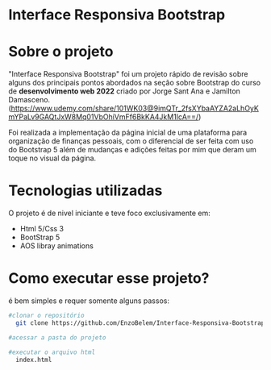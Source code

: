 # Interface Responsiva Bootstrap

# Sobre o projeto

"Interface Responsiva Bootstrap" foi um projeto rápido de revisão sobre alguns dos principais pontos abordados na seção sobre Bootstrap do curso de **desenvolvimento web 2022** criado por Jorge Sant Ana e Jamilton Damasceno.(https://www.udemy.com/share/101WK03@9imQTr_2fsXYbaAYZA2aLhOyKmYPaLv9GAQtJxW8Mq01VbOhiVmFf6BkKA4JkM1IcA==/)

Foi realizada a implementação da página inicial de uma plataforma para organização de finanças pessoais, com o diferencial de ser feita com uso do Bootstrap 5 além de mudanças e adições feitas por mim que deram um toque no visual da página.

# Tecnologias utilizadas
O projeto é de nivel iniciante e teve foco exclusivamente em:

- Html 5/Css 3
- BootStrap 5
- AOS libray animations

# Como executar esse projeto?
é bem simples e requer somente alguns passos:
```bash
#clonar o repositório
  git clone https://github.com/EnzoBelem/Interface-Responsiva-Bootstrap

#acessar a pasta do projeto

#executar o arquivo html
  index.html
```
